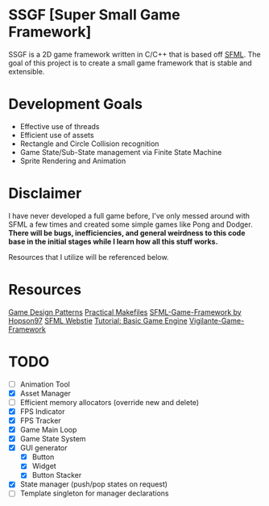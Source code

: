 # SSGF [Super Small Game Framework]
SSGF is a 2D game framework written in C/C++ that is based off [SFML](https://www.sfml-dev.org/). The goal of this project is to create a small game framework that is stable and extensible.

# Development Goals
* Effective use of threads
* Efficient use of assets
* Rectangle and Circle Collision recognition 
* Game State/Sub-State management via Finite State Machine
* Sprite Rendering and Animation

# Disclaimer
I have never developed a full game before, I've only messed around with SFML a few times and created some simple games like Pong and Dodger. **There will be bugs, inefficiencies, and general weirdness to this code base in the initial stages while I learn how all this stuff works.**

Resources that I utilize will be referenced below.

# Resources
[Game Design Patterns](http://gameprogrammingpatterns.com/contents.html)
[Practical Makefiles](http://nuclear.mutantstargoat.com/articles/make/)
[SFML-Game-Framework by Hopson97](https://github.com/Hopson97/SFML-Game-Framework)
[SFML Webstie](https://www.sfml-dev.org/learn.php)
[Tutorial: Basic Game Engine](https://github.com/SFML/SFML/wiki/Tutorial%3A-Basic-Game-Engine)
[Vigilante-Game-Framework](https://github.com/gamepopper/Vigilante-Game-Framework)


# TODO
- [ ] Animation Tool
- [X] Asset Manager
- [ ] Efficient memory allocators (override new and delete)
- [X] FPS Indicator
- [X] FPS Tracker
- [X] Game Main Loop
- [X] Game State System
- [X] GUI generator
	- [X] Button
	- [X] Widget
	- [X] Button Stacker
- [X] State manager (push/pop states on request)
- [ ] Template singleton for manager declarations
